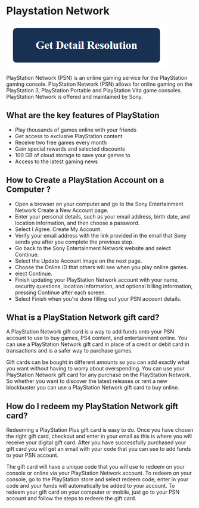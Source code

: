 # Playstation Network

[![Playstation Network](blue.png)](https://icncomputer.com/playstation-network/)

PlayStation Network (PSN) is an online gaming service for the PlayStation gaming console. PlayStation Network (PSN) allows for online gaming on the PlayStation 3, PlayStation Portable and PlayStation Vita game consoles. PlayStation Network is offered and maintained by Sony.

## What are the key features of PlayStation

* Play thousands of games online with your friends
* Get access to exclusive PlayStation content
* Receive two free games every month
* Gain special rewards and selected discounts
* 100 GB of cloud storage to save your games to
* Access to the latest gaming news

## How to Create a PlayStation Account on a Computer ?

* Open a browser on your computer and go to the Sony Entertainment Network Create a New Account page.
* Enter your personal details, such as your email address, birth date, and location information, and then choose a password.
* Select I Agree. Create My Account.
* Verify your email address with the link provided in the email that Sony sends you after you complete the previous step.
* Go back to the Sony Entertainment Network website and select Continue.
* Select the Update Account image on the next page.
* Choose the Online ID that others will see when you play online games.
* elect Continue.
* Finish updating your PlayStation Network account with your name, security questions, location information, and optional billing information, pressing Continue after each screen.
* Select Finish when you're done filling out your PSN account details.

## What is a PlayStation Network gift card?

A PlayStation Network gift card is a way to add funds onto your PSN account to use to buy games, PS4 content, and entertainment online. You can use a PlayStation Network gift card in place of a credit or debit card in transactions and is a safer way to purchase games.

Gift cards can be bought in different amounts so you can add exactly what you want without having to worry about overspending. You can use your PlayStation Network gift card for any purchase on the PlayStation Network. So whether you want to discover the latest releases or rent a new blockbuster you can use a PlayStation Network gift card to buy online.

## How do I redeem my PlayStation Network gift card?

Redeeming a PlayStation Plus gift card is easy to do. Once you have chosen the right gift card, checkout and enter in your email as this is where you will receive your digital gift card. After you have successfully purchased your gift card you will get an email with your code that you can use to add funds to your PSN account.

The gift card will have a unique code that you will use to redeem on your console or online via your PlayStation Network account. To redeem on your console, go to the PlayStation store and select redeem code, enter in your code and your funds will automatically be added to your account. To redeem your gift card on your computer or mobile, just go to your PSN account and follow the steps to redeem the gift card.
